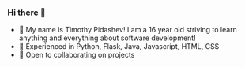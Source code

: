 ### Hi there 👋
- :adult: My name is Timothy Pidashev! I am a 16 year old striving to learn anything and everything about software development!
- :evergreen_tree: Experienced in Python, Flask, Java, Javascript, HTML, CSS
- 👯 Open to collaborating on projects



<!-- </a>
<a href="https://github.com/timothypidashev/timothypidashev">
  <img align="center" src="https://github-readme-stats.vercel.app/api?username=timothypidashev&show_icons=true&line_height=27&title_color=ffffff&text_color=c9cacc&icon_color=2bbc8a&bg_color=1d1f21" alt="My Stats" />
</a>
 -->
